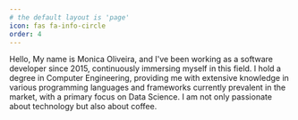 ```yaml
---
# the default layout is 'page'
icon: fas fa-info-circle
order: 4
---
```


Hello, 
My name is Monica Oliveira, and I've been working as a software developer since 2015, continuously immersing myself in this field.
I hold a degree in Computer Engineering, providing me with extensive knowledge in various programming languages and frameworks currently prevalent in the market, with a primary focus on Data Science. I am not only passionate about technology but also about coffee.


